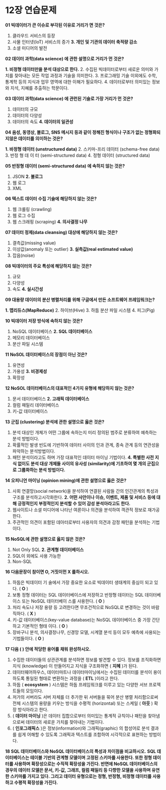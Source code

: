 # 12장 연습문제

**01 빅데이터가 큰 이슈로 부각된 이유로 거리가 면 것은?**

1. 클라우드 서비스의 등장
2. 사물 인터넷(IoT) 서비스의 증가
**3. 개인 및 기관의 데이터 축적량 감소**
4. 소셜 미디어의 발전

**02 데이터 과학(data science) 에 관한 설명으로 거리가 먼 것은?**

**1. 비정형 데이터만을 분석 대상으로 한다.**
2. 수집된 빅데이터로부터 새로운 의미와 가치를 찾아내는 모든 작업 과정과 기술을 의미한다.
3. 프로그래밍 기술 이외에도 수학, 통계학 등의 지식과 업무 영역에 대한 이해가 필요하다.
4. 데이터로부터 의미있는 정보와 지석, 지혜를 추출하는 학문이다.

**03 데이터 과학(data science) 에 관런된 기술로 가장 거리가 먼 것은?**

1. 데이터의 규모
2. 데이터의 다양성
3. 데이터의 속도
**4. 데이터의 일관성**

**04 음성, 동영상, 블로그, SNS 메시지 등과 같이 정해진 형식이나 구조가 없는 정형화되지않은 데이터를 의미하는 것은?**

**1. 바정형 데이터 (unstructured data)**
2. 스키마-프리 데이터 (schema-free data)
3. 반정 형 데 이 터 (semi-structured data)
4. 정형 데이터 (structured data)

**05 반정형 데이터 (semi-structured data) 에 속하지 않는 것은?**

1. JSON
**2. 불로그**
3. 웹 로그
4. XML

**06 텍스트 데이터 수집 기술에 해당하지 않는 것은?**

1. 웹 크롤링 (crawling)
2. 웹 로그 수집
3. 웹 스크래핑 (scraping)
**4. 의사결정 나무**

**07 데이터 정제(data cleansing) 대상에 해당하지 않는 것은?**

1. 결측값(missing value)
2. 이상값(anomaly 또는 outlier)
**3. 실측값(real estimated value)**
4. 잡음(noise)

**08 빅데이터의 주요 특성에 해당하지 않는 것은?**

1. 규모
2. 다양성
3. 속도
**4. 실시간성**

**09 대용량 데이터의 분산 병렬처리를 위해 구글에서 만든 소프트웨어 프레임워크는?**

**1. 맵리듀스(MapReduce)**
2. 하이브(Hive)
3. 하둡 분산 파일 시스템
4. 피그(Pig)

**10 빅데이터 저장 방식에 속하지 않는 것은?**

1. NoSQL 데이터베이스
**2. SQL 데이터베이스**
3. 메모리 데이터베이스
4. 분산 파일 시스템

**11 NoSOL 데이터베이스의 장점이 아닌 것은?**

1. 유연성
2. 가용성
**3. 비경제성**
4. 확장성

**12 NoSOL 데이터베이스의 대표적인 4가지 유형에 해당하지 않는 것은?**

1. 문서 데이터베이스
**2. 고래픽 데이터베이스**
3. 컬럼 패밀리 데이터베이스
4. 키-값 데이터베이스

**13 군집 (clustering) 분석에 관한 설명으로 옳은 것은?**

1. 분석 대상인 개체가 어떤 그룹에 속하는지 미리 정의된 범주로 분류하여 예측하는 분석 방법이다.
2. 확률적인 발생 빈도에 기반하여 데이터 사이의 인과 관계, 종속 관계 등의 연관성을 파악하는 분석방법이다.
3. 패턴 분석이라고도 하며 가장 대표적인 데이터 마이닝 기법이다.
**4. 특별한 사전 지식 없이도 분석 대상 개체들 사이의 유사성 (similarity)에 기초하여 몇 개의 군집으로 그룹화하는 분석 방법이다.**

**14 오피니언 마이닝 (opinion mining)에 관한 설명으로 옳은 것은?**

1. 사회 연결망(social network)을 분석하여 연결된 사람들 간의 인간관계의 특성과 구조를 분석하고시각화한다.
**2. 어떤 사안이나 이슈, 이벤트, 제품 및 서비스 등에 대해 긍정적인지 부정적인지 분석할 수 있어 감성 분석아라고도 한다.**
3. 웹사이트나 소셜 미디어에 나타난 여론이나 의견을 분석하여 객관적 정보로 재가공한다.
4. 주관적인 의견이 포함된 데아터로부터 사용자의 의견과 감정 패턴을 분석하는 기법이다.

**15 NoSQL에 관한 설명으로 옳지 않은 것은?**

1. Not Only SQL
**2. 관계형 데이터베이스**
3. SQL이 외에도 사용 가능한
4. Non-SQL

**16 다음문장이 참이면 O, 거짓이먼 X 를하시오.**

1. 하둡은 빅데이터 기 술에서 가장 중요한 요소로 빅데이터 생태계의 중심이 되고 있다. ( **O** )
2. 보통 정형 데이터는 SQL 데이터베이스에 저장하고 반정형 데이터는 SQL 데이터베이스 또는 NoSQL 데이터베이 스를 사용한다. ( **O** )
3. 처리 속도나 저장 용량 등 고려한다면 무조건적으로 NoSQL로 변경하는 것이 바람직하다. ( **X** )
4. 키-값 데이터베이스(key-value database)는 NoSQL 데이터베이스 중 가장 간단하고 기본적인 형태 이다. ( **O** )
5. 장바구니 분석, 의사결정나무, 신경망 모델, 시계열 분석 등이 모두 예측에 사용되는 기법들이다. ( **O** )

**17 다음 ( ) 안에 적당한 용어를 채워 완성하시오.**

1. 수집한 데이터들의 상관관계를 분석하면 정보를 발견할 수 있다. 정보를 조직화하면 지식 (knowledge) 이 만들어지고 지식을 구조화하면 ( **지혜** )가 된다.
2. 데이터웨어하우스, 데이터마트나 데이터마이닝에서는 수집된 데이터를 분석이 용이하도록 통일된 형태로 변환하는 과정을 ( **ETL** )이라고 한다.
3. 하둡 ( **ecosystem** ) 시스템은 하둡 프레임워크를 이루고 있는 다양한 서브 프로젝트들의 모임이다.
4. 저가의 서버라도 서버 자체를 더 추가한 뒤 서버들을 묶어 분산 병렬 처리함으로써 전체 시스템의 용량을 키우는 방식을 수평적 (horizontal) 또는 스케일 ( **아웃** ) 확장 방식아라고 한다.
5. ( **데이터 마이닝** )은 데이터 집합으로부터 의미있는 통계적 규칙이나 패턴을 찾아냄으로써 데이터의 새로운 가치를 찾아내는 기법이다.
6. ( **인포그래픽스** )은 정보(information)와 그래픽(graphic) 의 합성어로 분석 결과를 쉽게 어해할 수 있도록 그래픽과 텍스트를 조합하여 시각적으로 표현하는 방법이다.

**18 SQL 데이터베이스와 NoSQL 데이터베이스의 특성과 차이점을 비교하시오.**
**SQL 데이터베이스는 테이블 기반의 관계형 모델이며 고정된 스키마를 사용한다. 또한 정형 데이터를 사용하며 확장성으로는 수직적 확장성을 가진다. 반면에 NoSQL 데이터베이스의 경우의 데이터 모델은 문서, 키-값, 그래프, 컬럼 패밀리 등 다향한 모델을 사용하며 유연한 스키마를 가지고 있다. 그리고 데이터 유형으로는 정형, 반정형, 비정형 데이터를 사용하고 수평적 확장성을 가진다.**
